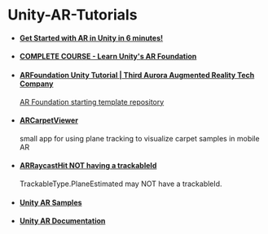 # Unity-AR-Tutorials

* #### [Get Started with AR in Unity in 6 minutes!](https://www.youtube.com/watch?v=R3OCUE9TwZk)

* #### [COMPLETE COURSE - Learn Unity's AR Foundation](https://www.youtube.com/watch?v=FGh7f-PaGQc)

* #### [ARFoundation Unity Tutorial | Third Aurora Augmented Reality Tech Company](https://www.youtube.com/watch?v=Xhz3cmnluNo)
    [AR Foundation starting template repository](https://github.com/Third-Aurora/ARFoundationExample)

* #### [ARCarpetViewer](https://github.com/DanMillerDev/ARCarpetViewer)
    small app for using plane tracking to visualize carpet samples in mobile AR

* #### [ARRaycastHit NOT having a trackableId](https://answers.unity.com/questions/1713027/arsubsystems-trackableid-of-a-plane-that-is-hit-re.html?sort=votes)
    TrackableType.PlaneEstimated may NOT have a trackableId.

* #### [Unity AR Samples](https://github.com/Unity-Technologies/arfoundation-samples)

* #### [Unity AR Documentation](https://docs.unity3d.com/Packages/com.unity.xr.arfoundation@4.1/manual/index.html#scene-setup)
